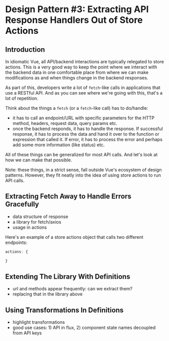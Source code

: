 # Design Pattern #3: Extracting API Response Handlers Out of Store Actions

## Introduction

In idiomatic Vue, all API/backend interactions are typically relegated to store actions. This is a very good way to keep the point where we interact with the backend data in one comfortable place from where we can make modifications as and when things change in the backend responses.

As part of this, developers write a lot of `fetch`-like calls in applications that use a RESTful API. And as you can see where we're going with this, that's a lot of repetition.

Think about the things a `fetch` (or a `fetch`-like call) has to do/handle:

- it has to call an endpoint/URL with specific parameters for the HTTP method, headers, request data, query params etc.
- once the backend responds, it has to handle the response. If successful response, it has to process the data and hand it over to the function or expression that called it. If error, it has to process the error and perhaps add some more information (like status) etc.

All of these things can be generalized for most API calls. And let's look at how we can make that possible.

Note: these things, in a strict sense, fall outside Vue's ecosystem of design patterns. However, they fit neatly into the idea of using store actions to run API calls.

## Extracting Fetch Away to Handle Errors Gracefully
- data structure of response
- a library for fetch/axios
- usage in actions

Here's an example of a store actions object that calls two different endpoints:

```js
actions: {

}
````

## Extending The Library With Definitions
- url and methods appear frequently: can we extract them? 
- replacing that in the library above

## Using Transformations In Definitions
- highlight transformations
- good use cases: 1) API in flux, 2) component state names decoupled from API keys

